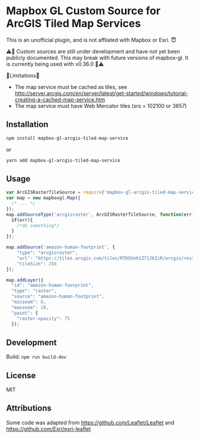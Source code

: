 # Mapbox GL Custom Source for ArcGIS Tiled Map Services

This is an unofficial plugin, and is not affliated with Mapbox or Esri. 😇

⚠️🚧 Custom sources are still under development and have not yet been publicly documented. This may break with future versions of mapbox-gl. It is currently being used with v0.36.0 🚧⚠️

🚦Limitations🚦
 - The map service must be cached as tiles, see http://server.arcgis.com/en/server/latest/get-started/windows/tutorial-creating-a-cached-map-service.htm
 - The map service must have Web Mercator tiles (srs = 102100 or 3857)

## Installation

```sh
npm install mapbox-gl-arcgis-tiled-map-service
``` 
or 
```sh
yarn add mapbox-gl-arcgis-tiled-map-service
```

## Usage

```js
var ArcGISRasterTileSource = require('mapbox-gl-arcgis-tiled-map-service');
var map = new mapboxgl.Map({
  /* ... */
});
map.addSourceType('arcgisraster', ArcGISRasterTileSource, function(err) {
  if(err){
    /*do something*/
  }
});

map.addSource('amazon-human-footprint', {
    "type": "arcgisraster",
    "url": "https://tiles.arcgis.com/tiles/RTK5Unh1Z71JKIiR/arcgis/rest/services/HumanFootprint/MapServer?f=json",
    "tileSize": 256
});

map.addLayer({
  "id": "amazon-human-footprint",
  "type": "raster",
  "source": "amazon-human-footprint",
  "minzoom": 0,
  "maxzoom": 18,
  "paint": {
    "raster-opacity": 75
  });

```




## Development

Build: `npm run build-dev`


## License

MIT

## Attributions

Some code was adapted from https://github.com/Leaflet/Leaflet and  https://github.com/Esri/esri-leaflet


